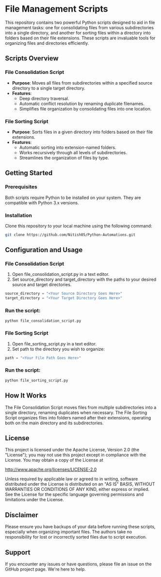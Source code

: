 # File Management Scripts

This repository contains two powerful Python scripts designed to aid in file management tasks: one for consolidating files from various subdirectories into a single directory, and another for sorting files within a directory into folders based on their file extensions. These scripts are invaluable tools for organizing files and directories efficiently.

## Scripts Overview

### File Consolidation Script

- **Purpose**: Moves all files from subdirectories within a specified source directory to a single target directory.
- **Features**:
  - Deep directory traversal.
  - Automatic conflict resolution by renaming duplicate filenames.
  - Simplifies file organization by consolidating files into one location.

### File Sorting Script

- **Purpose**: Sorts files in a given directory into folders based on their file extensions.
- **Features**:
  - Automatic sorting into extension-named folders.
  - Works recursively through all levels of subdirectories.
  - Streamlines the organization of files by type.

## Getting Started

### Prerequisites

Both scripts require Python to be installed on your system. They are compatible with Python 3.x versions.

### Installation

Clone this repository to your local machine using the following command:

```bash
git clone https://github.com/Nitish05/Python-Automations.git
```

## Configuration and Usage
### File Consolidation Script
1. Open file_consolidation_script.py in a text editor.
2. Set source_directory and target_directory with the paths to your desired source and target directories.
```python
source_directory = "<Your Source Directory Goes Here>"
target_directory = "<Your Target Directory Goes Here>"
```
### Run the script:
```bash
python file_consolidation_script.py
```
### File Sorting Script
1. Open file_sorting_script.py in a text editor.
2. Set path to the directory you wish to organize:
```python
path = "<Your File Path Goes Here>"
```
### Run the script:
```bash
python file_sorting_script.py
```
## How It Works
The File Consolidation Script moves files from multiple subdirectories into a single directory, renaming duplicates when necessary.
The File Sorting Script organizes files into folders named after their extensions, operating both on the main directory and its subdirectories.

## License
This project is licensed under the Apache License, Version 2.0 (the "License"); you may not use this project except in compliance with the License. You may obtain a copy of the License at

http://www.apache.org/licenses/LICENSE-2.0

Unless required by applicable law or agreed to in writing, software distributed under the License is distributed on an "AS IS" BASIS, WITHOUT WARRANTIES OR CONDITIONS OF ANY KIND, either express or implied. See the License for the specific language governing permissions and limitations under the License.

## Disclaimer
Please ensure you have backups of your data before running these scripts, especially when organizing important files. The authors take no responsibility for lost or incorrectly sorted files due to script execution.

## Support
If you encounter any issues or have questions, please file an issue on the GitHub project page. We're here to help.
